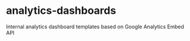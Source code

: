 analytics-dashboards
====================

Internal analytics dashboard templates based on Google Analytics Embed API
